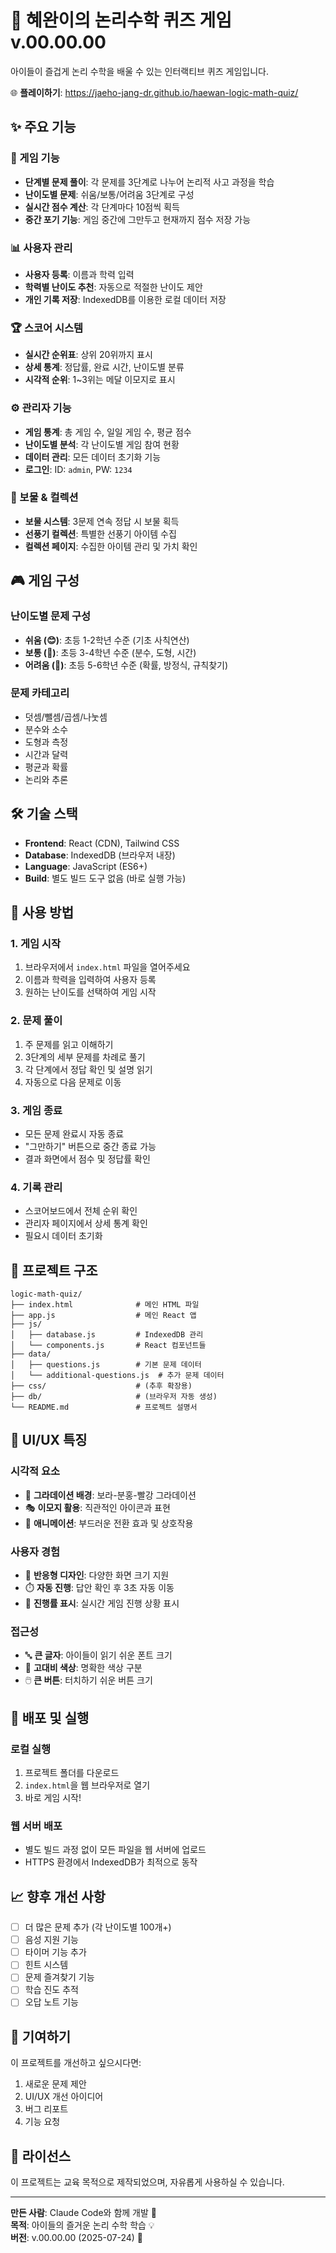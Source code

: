 # 🧠 혜완이의 논리수학 퀴즈 게임 v.00.00.00

아이들이 즐겁게 논리 수학을 배울 수 있는 인터랙티브 퀴즈 게임입니다.

🌐 **플레이하기**: https://jaeho-jang-dr.github.io/haewan-logic-math-quiz/

## ✨ 주요 기능

### 🎯 게임 기능
- **단계별 문제 풀이**: 각 문제를 3단계로 나누어 논리적 사고 과정을 학습
- **난이도별 문제**: 쉬움/보통/어려움 3단계로 구성
- **실시간 점수 계산**: 각 단계마다 10점씩 획득
- **중간 포기 기능**: 게임 중간에 그만두고 현재까지 점수 저장 가능

### 📊 사용자 관리
- **사용자 등록**: 이름과 학력 입력
- **학력별 난이도 추천**: 자동으로 적절한 난이도 제안
- **개인 기록 저장**: IndexedDB를 이용한 로컬 데이터 저장

### 🏆 스코어 시스템
- **실시간 순위표**: 상위 20위까지 표시
- **상세 통계**: 정답률, 완료 시간, 난이도별 분류
- **시각적 순위**: 1~3위는 메달 이모지로 표시

### ⚙️ 관리자 기능
- **게임 통계**: 총 게임 수, 일일 게임 수, 평균 점수
- **난이도별 분석**: 각 난이도별 게임 참여 현황
- **데이터 관리**: 모든 데이터 초기화 기능
- **로그인**: ID: `admin`, PW: `1234`

### 🎁 보물 & 컬렉션
- **보물 시스템**: 3문제 연속 정답 시 보물 획득
- **선풍기 컬렉션**: 특별한 선풍기 아이템 수집
- **컬렉션 페이지**: 수집한 아이템 관리 및 가치 확인

## 🎮 게임 구성

### 난이도별 문제 구성
- **쉬움 (😊)**: 초등 1-2학년 수준 (기초 사칙연산)
- **보통 (🤔)**: 초등 3-4학년 수준 (분수, 도형, 시간)
- **어려움 (😤)**: 초등 5-6학년 수준 (확률, 방정식, 규칙찾기)

### 문제 카테고리
- 덧셈/뺄셈/곱셈/나눗셈
- 분수와 소수
- 도형과 측정
- 시간과 달력
- 평균과 확률
- 논리와 추론

## 🛠️ 기술 스택

- **Frontend**: React (CDN), Tailwind CSS
- **Database**: IndexedDB (브라우저 내장)
- **Language**: JavaScript (ES6+)
- **Build**: 별도 빌드 도구 없음 (바로 실행 가능)

## 📱 사용 방법

### 1. 게임 시작
1. 브라우저에서 `index.html` 파일을 열어주세요
2. 이름과 학력을 입력하여 사용자 등록
3. 원하는 난이도를 선택하여 게임 시작

### 2. 문제 풀이
1. 주 문제를 읽고 이해하기
2. 3단계의 세부 문제를 차례로 풀기
3. 각 단계에서 정답 확인 및 설명 읽기
4. 자동으로 다음 문제로 이동

### 3. 게임 종료
- 모든 문제 완료시 자동 종료
- "그만하기" 버튼으로 중간 종료 가능
- 결과 화면에서 점수 및 정답률 확인

### 4. 기록 관리
- 스코어보드에서 전체 순위 확인
- 관리자 페이지에서 상세 통계 확인
- 필요시 데이터 초기화

## 📁 프로젝트 구조

```
logic-math-quiz/
├── index.html              # 메인 HTML 파일
├── app.js                  # 메인 React 앱
├── js/
│   ├── database.js         # IndexedDB 관리
│   └── components.js       # React 컴포넌트들
├── data/
│   ├── questions.js        # 기본 문제 데이터
│   └── additional-questions.js  # 추가 문제 데이터
├── css/                    # (추후 확장용)
├── db/                     # (브라우저 자동 생성)
└── README.md               # 프로젝트 설명서
```

## 🎨 UI/UX 특징

### 시각적 요소
- 🌈 **그라데이션 배경**: 보라-분홍-빨강 그라데이션
- 🎭 **이모지 활용**: 직관적인 아이콘과 표현
- 🎪 **애니메이션**: 부드러운 전환 효과 및 상호작용

### 사용자 경험
- 📱 **반응형 디자인**: 다양한 화면 크기 지원
- ⏱️ **자동 진행**: 답안 확인 후 3초 자동 이동
- 🎯 **진행률 표시**: 실시간 게임 진행 상황 표시

### 접근성
- 🔤 **큰 글자**: 아이들이 읽기 쉬운 폰트 크기
- 🎨 **고대비 색상**: 명확한 색상 구분
- 🖱️ **큰 버튼**: 터치하기 쉬운 버튼 크기

## 🚀 배포 및 실행

### 로컬 실행
1. 프로젝트 폴더를 다운로드
2. `index.html`을 웹 브라우저로 열기
3. 바로 게임 시작!

### 웹 서버 배포
- 별도 빌드 과정 없이 모든 파일을 웹 서버에 업로드
- HTTPS 환경에서 IndexedDB가 최적으로 동작

## 📈 향후 개선 사항

- [ ] 더 많은 문제 추가 (각 난이도별 100개+)
- [ ] 음성 지원 기능
- [ ] 타이머 기능 추가
- [ ] 힌트 시스템
- [ ] 문제 즐겨찾기 기능
- [ ] 학습 진도 추적
- [ ] 오답 노트 기능

## 🤝 기여하기

이 프로젝트를 개선하고 싶으시다면:
1. 새로운 문제 제안
2. UI/UX 개선 아이디어
3. 버그 리포트
4. 기능 요청

## 📄 라이선스

이 프로젝트는 교육 목적으로 제작되었으며, 자유롭게 사용하실 수 있습니다.

---

**만든 사람**: Claude Code와 함께 개발 🤖  
**목적**: 아이들의 즐거운 논리 수학 학습 💡  
**버전**: v.00.00.00 (2025-07-24) 🎉